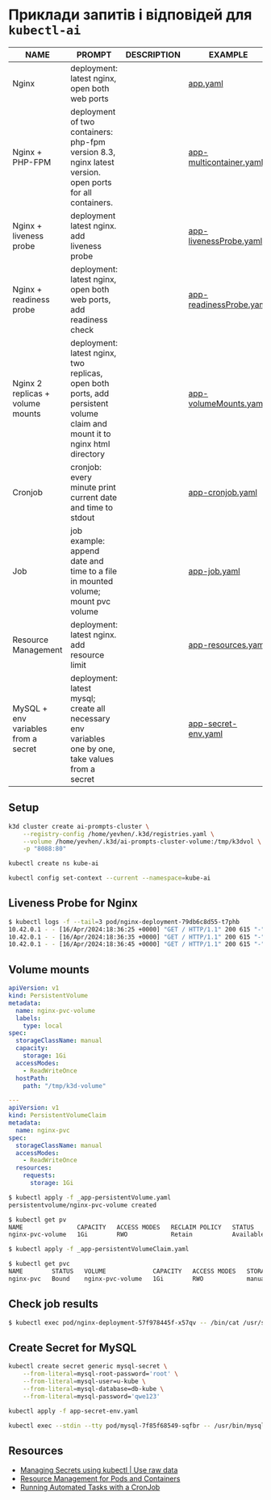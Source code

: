 # Приклади запитів і відповідей для `kubectl-ai`

| NAME | PROMPT | DESCRIPTION | EXAMPLE |
| --- | --- | --- | --- |
| Nginx | deployment: latest nginx, open both web ports |  | [app.yaml](yaml/app.yaml) |
| Nginx + PHP-FPM | deployment of two containers: php-fpm version 8.3, nginx latest version. open ports for all containers. |  | [app-multicontainer.yaml](yaml/app-multicontainer.yaml) |
| Nginx + liveness probe | deployment latest nginx. add liveness probe |  | [app-livenessProbe.yaml](yaml/app-livenessProbe.yaml) |
| Nginx + readiness probe | deployment: latest nginx, open both web ports, add readiness check |  | [app-readinessProbe.yaml](yaml/app-readinessProbe.yaml) |
| Nginx 2 replicas + volume mounts | deployment: latest nginx, two replicas, open both ports, add persistent volume claim and mount it to nginx html directory |  | [app-volumeMounts.yaml](yaml/app-volumeMounts.yaml) |
| Cronjob | cronjob: every minute print current date and time to stdout |  | [app-cronjob.yaml](yaml/app-cronjob.yaml) |
| Job | job example: append date and time to a file in mounted volume; mount pvc volume |  | [app-job.yaml](yaml/app-job.yaml) |
| Resource Management | deployment: latest nginx. add resource limit |  | [app-resources.yaml](yaml/app-resources.yaml) |
| MySQL + env variables from a secret | deployment: latest mysql; create all necessary env variables one by one, take values from a secret |  | [app-secret-env.yaml](yaml/app-secret-env.yaml) |

## Setup
```sh
k3d cluster create ai-prompts-cluster \
    --registry-config /home/yevhen/.k3d/registries.yaml \
    --volume /home/yevhen/.k3d/ai-prompts-cluster-volume:/tmp/k3dvol \
    -p "8088:80"

kubectl create ns kube-ai

kubectl config set-context --current --namespace=kube-ai
```

## Liveness Probe for Nginx
```sh
$ kubectl logs -f --tail=3 pod/nginx-deployment-79db6c8d55-t7phb
10.42.0.1 - - [16/Apr/2024:18:36:25 +0000] "GET / HTTP/1.1" 200 615 "-" "kube-probe/1.28" "-"
10.42.0.1 - - [16/Apr/2024:18:36:35 +0000] "GET / HTTP/1.1" 200 615 "-" "kube-probe/1.28" "-"
10.42.0.1 - - [16/Apr/2024:18:36:45 +0000] "GET / HTTP/1.1" 200 615 "-" "kube-probe/1.28" "-"
```


## Volume mounts
```yaml
apiVersion: v1
kind: PersistentVolume
metadata:
  name: nginx-pvc-volume
  labels:
    type: local
spec:
  storageClassName: manual
  capacity:
    storage: 1Gi
  accessModes:
    - ReadWriteOnce
  hostPath:
    path: "/tmp/k3d-volume"

---
apiVersion: v1
kind: PersistentVolumeClaim
metadata:
  name: nginx-pvc
spec:
  storageClassName: manual
  accessModes:
    - ReadWriteOnce
  resources:
    requests:
      storage: 1Gi
```

```sh
$ kubectl apply -f _app-persistentVolume.yaml 
persistentvolume/nginx-pvc-volume created

$ kubectl get pv
NAME               CAPACITY   ACCESS MODES   RECLAIM POLICY   STATUS      CLAIM   STORAGECLASS   REASON   AGE
nginx-pvc-volume   1Gi        RWO            Retain           Available           manual                  6s

```

```sh
$ kubectl apply -f _app-persistentVolumeClaim.yaml

$ kubectl get pvc
NAME        STATUS   VOLUME             CAPACITY   ACCESS MODES   STORAGECLASS   AGE
nginx-pvc   Bound    nginx-pvc-volume   1Gi        RWO            manual         12s
```

## Check job results

```sh
$ kubectl exec pod/nginx-deployment-57f978445f-x57qv -- /bin/cat /usr/share/nginx/html/date-time.html
```

## Create Secret for MySQL

```sh
kubectl create secret generic mysql-secret \
    --from-literal=mysql-root-password='root' \
    --from-literal=mysql-user=u-kube \
    --from-literal=mysql-database=db-kube \
    --from-literal=mysql-password='qwe123'

kubectl apply -f app-secret-env.yaml

kubectl exec --stdin --tty pod/mysql-7f85f68549-sqfbr -- /usr/bin/mysql -u u-kube -D db-kube -p
```

## Resources
- [Managing Secrets using kubectl | Use raw data](https://kubernetes.io/docs/tasks/configmap-secret/managing-secret-using-kubectl/#use-raw-data)
- [Resource Management for Pods and Containers](https://kubernetes.io/docs/concepts/configuration/manage-resources-containers/)
- [Running Automated Tasks with a CronJob](https://kubernetes.io/docs/tasks/job/automated-tasks-with-cron-jobs/)
